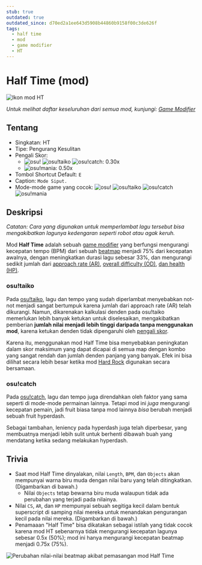 ```yaml
---
stub: true
outdated: true
outdated_since: d70ed2a1ee643d5908b44860b9158f00c3de626f
tags:
  - half time
  - mod
  - game modifier
  - HT
---
```


# Half Time (mod)

![Ikon mod HT](/wiki/shared/mods/HT.png "Ikon mod Half Time (HT)")

*Untuk melihat daftar keseluruhan dari semua mod, kunjungi: [Game Modifier](/wiki/Game_modifier)*

## Tentang

- Singkatan: HT
- Tipe: Pengurang Kesulitan
- Pengali Skor: 
  - ![][osu!] ![][osu!taiko] ![][osu!catch]: 0.30x
  - ![][osu!mania]: 0.50x
- Tombol Shortcut Default: `E`
- Caption: `Mode Siput.`
- Mode-mode game yang cocok: ![][osu!] ![][osu!taiko] ![][osu!catch] ![][osu!mania]

## Deskripsi

*Catatan: Cara yang digunakan untuk memperlambat lagu tersebut bisa mengakibatkan lagunya kedengaran seperti robot atau agak keruh.*

Mod **Half Time** adalah sebuah [game modifier](/wiki/Game_modifier) yang berfungsi mengurangi kecepatan tempo (BPM) dari sebuah [beatmap](/wiki/Beatmap) menjadi 75% dari kecepatan awalnya, dengan meningkatkan durasi lagu sebesar 33%, dan mengurangi sedikit jumlah dari [approach rate (AR)](/wiki/Beatmapping/Approach_rate), [overall difficulty (OD)](/wiki/Beatmapping/Overall_difficulty), [dan health (HP)](/wiki/Beatmapping/Health).

### osu!taiko

Pada [osu!taiko](/wiki/Game_mode/osu!taiko), lagu dan tempo yang sudah diperlambat menyebabkan not-not menjadi sangat bertumpuk karena jumlah dari approach rate (AR) telah dikurangi. Namun, dikarenakan kalkulasi denden pada osu!taiko memerlukan lebih banyak ketukan untuk diselesaikan, mengakibatkan pemberian **jumlah nilai menjadi lebih tinggi daripada tanpa menggunakan mod**, karena ketukan denden tidak dipengaruhi oleh [pengali skor](/wiki/Game_modifier/Score_multiplier).

Karena itu, menggunakan mod Half Time bisa menyebabkan peningkatan dalam skor maksimum yang dapat dicapai di semua map dengan kombo yang sangat rendah dan jumlah denden panjang yang banyak. Efek ini bisa dilihat secara lebih besar ketika mod [Hard Rock](/wiki/Game_modifier/Hard_Rock) digunakan secara bersamaan.

### osu!catch

Pada [osu!catch](/wiki/Game_mode/osu!catch), lagu dan tempo juga direndahkan oleh faktor yang sama seperti di mode-mode permainan lainnya. Tetapi mod ini *juga* mengurangi kecepatan pemain, jadi fruit biasa tanpa mod lainnya *bisa* berubah menjadi sebuah fruit hyperdash.

Sebagai tambahan, leniency pada hyperdash juga telah diperbesar, yang membuatnya menjadi lebih sulit untuk berhenti dibawah buah yang mendatang ketika sedang melakukan hyperdash.

## Trivia

- Saat mod Half Time dinyalakan, nilai `Length`, `BPM`, dan `Objects` akan mempunyai warna biru muda dengan nilai baru yang telah ditingkatkan. (Digambarkan di bawah.)
  - Nilai `Objects` tetap bewarna biru muda walaupun tidak ada perubahan yang terjadi pada nilainya.
- Nilai `CS`, `AR`, dan `HP` mempunyai sebuah segitiga kecil dalam bentuk superscript di samping nilai mereka untuk menandakan pengurangan kecil pada nilai mereka. (Digambarkan di bawah.)
- Penamaaan "Half Time" bisa dikatakan sebagai istilah yang tidak cocok karena mod HT sebenarnya tidak mengurangi kecepatan lagunya sebesar 0.5x (50%); mod ini hanya mengurangi kecepatan beatmap menjadi 0.75x (75%).

![Perubahan nilai-nilai beatmap akibat pemasangan mod Half Time](img/GM_HT.jpg "Contoh tampilan nilai-nilai beatmap yang telah terubah oleh pemasangan mod Half Time")

[osu!]: /wiki/shared/mode/osu.png "osu!"
[osu!taiko]: /wiki/shared/mode/taiko.png "osu!taiko"
[osu!catch]: /wiki/shared/mode/catch.png "osu!catch"
[osu!mania]: /wiki/shared/mode/mania.png "osu!mania"
